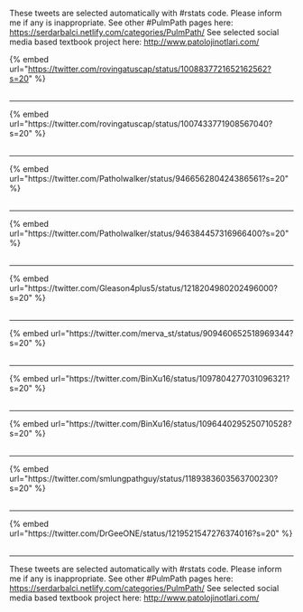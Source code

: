 

These tweets are selected automatically with #rstats code. Please inform me if any is inappropriate.
See other #PulmPath pages here: https://serdarbalci.netlify.com/categories/PulmPath/ 
See selected social media based textbook project here: http://www.patolojinotlari.com/

{% embed url="https://twitter.com/rovingatuscap/status/1008837721652162562?s=20" %}<br>
<br>
<hr>
{% embed url="https://twitter.com/rovingatuscap/status/1007433771908567040?s=20" %}<br>
<br>
<hr>
{% embed url="https://twitter.com/Patholwalker/status/946656280424386561?s=20" %}<br>
<br>
<hr>
{% embed url="https://twitter.com/Patholwalker/status/946384457316966400?s=20" %}<br>
<br>
<hr>
{% embed url="https://twitter.com/Gleason4plus5/status/1218204980202496000?s=20" %}<br>
<br>
<hr>
{% embed url="https://twitter.com/merva_st/status/909460652518969344?s=20" %}<br>
<br>
<hr>
{% embed url="https://twitter.com/BinXu16/status/1097804277031096321?s=20" %}<br>
<br>
<hr>
{% embed url="https://twitter.com/BinXu16/status/1096440295250710528?s=20" %}<br>
<br>
<hr>
{% embed url="https://twitter.com/smlungpathguy/status/1189383603563700230?s=20" %}<br>
<br>
<hr>
{% embed url="https://twitter.com/DrGeeONE/status/1219521547276374016?s=20" %}<br>
<br>
<hr>


These tweets are selected automatically with #rstats code. Please inform me if any is inappropriate.
See other #PulmPath pages here: https://serdarbalci.netlify.com/categories/PulmPath/ 
See selected social media based textbook project here: http://www.patolojinotlari.com/
